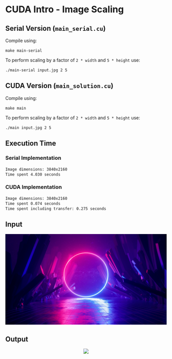 # CUDA Intro - Image Scaling

## Serial Version (`main_serial.cu`)

Compile using:

```-
make main-serial
```

To perform scaling by a factor of `2 * width` and `5 * height` use:

```-
./main-serial input.jpg 2 5
```

## CUDA Version (`main_solution.cu`)

Compile using:

```-
make main
```

To perform scaling by a factor of `2 * width` and `5 * height` use:

```-
./main input.jpg 2 5
```
## Execution Time

### Serial Implementation

```-
Image dimensions: 3840x2160
Time spent 4.030 seconds
```

### CUDA Implementation

```-
Image dimensions: 3840x2160
Time spent 0.074 seconds
Time spent including transfer: 0.275 seconds
```

## Input

<p align="center">
    <img src=input.jpg width=512>
</p>

## Output
<p align="center">
    <img src=output.png width=1024>
</p>